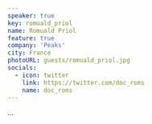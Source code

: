 ```yaml
---
speaker: true
key: romuald_priol
name: Romuald Priol
feature: true
company: 'Peaks'
city: France
photoURL: guests/romuald_priol.jpg
socials:
  - icon: twitter
    link: https://twitter.com/doc_roms
    name: doc_roms
---
```


...
